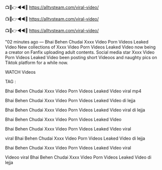 📺📱👉◄◄🔴  https://alltvsteam.com/viral-video/

📺📱👉◄◄🔴  https://alltvsteam.com/viral-video/

📺📱👉◄◄🔴  https://alltvsteam.com/viral-video/

"02 minutes ago — Bhai Behen Chudai Xxxx Video Porn Videos Leaked Video New collections of Xxxx Video Porn Videos Leaked Video now being a creator on Fanfix uploading adult contents. Social media star Xxxx Video Porn Videos Leaked Video been posting short Videoos and naughty pics on Tiktok platform for a while now.

WATCH Videos

TAG :

Bhai Behen Chudai Xxxx Video Porn Videos Leaked Video viral mp4

Bhai Behen Chudai Xxxx Video Porn Videos Leaked Video di lejja

Bhai Behen Chudai Xxxx Video Porn Videos Leaked Video viral di lejja

Bhai Behen Chudai Xxxx Video Porn Videos Leaked Video

Bhai Behen Chudai Xxxx Video Porn Videos Leaked Video viral

viral Bhai Behen Chudai Xxxx Video Porn Videos Leaked Video di lejja

Bhai Behen Chudai Xxxx Video Porn Videos Leaked Video viral

Videoo viral Bhai Behen Chudai Xxxx Video Porn Videos Leaked Video di lejja
